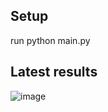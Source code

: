 ## Setup ##
run python main.py

## Latest results ##
![image](https://github.com/user-attachments/assets/d8dd3462-2a43-4b5b-b79b-592a28032b9b)

